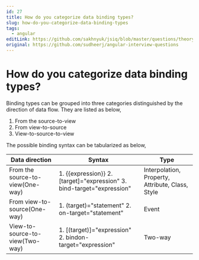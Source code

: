 ```yaml
---
id: 27
title: How do you categorize data binding types?
slug: how-do-you-categorize-data-binding-types
tags:
  - angular
editLink: https://github.com/sakhnyuk/jsiq/blob/master/questions/theory/angular/27.md
original: https://github.com/sudheerj/angular-interview-questions
---
```


# How do you categorize data binding types?

Binding types can be grouped into three categories distinguished by the direction of data flow. They are listed as below,

1. From the source-to-view
2. From view-to-source
3. View-to-source-to-view

The possible binding syntax can be tabularized as below,

| Data direction | Syntax | Type |
| --- | --- | --- |
| From the source-to-view(One-way) | 1. {{expression}} 2. [target]="expression" 3. bind-target="expression" | Interpolation, Property, Attribute, Class, Style |
| From view-to-source(One-way) | 1. (target)="statement" 2. on-target="statement" | Event |
| View-to-source-to-view(Two-way) | 1. [(target)]="expression" 2. bindon-target="expression" | Two-way |